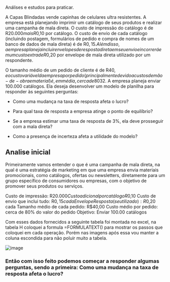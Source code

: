 Análises e estudos para praticar.

A Capas Blindadas vende capinhas de celulares ultra resistentes. A empresa está planejando imprimir um catálogo de seus produtos e realizar uma campanha de mala direta. O custo de impressão do catálogo é de R$20.000 mais R$0,10 por catálogo. O custo de envio de cada catálogo (incluindo postagem, formulários de pedido e compra de nomes de um banco de dados de mala direta) é de R$0,15. Além disso, a empresa planeja incluir envelopes de resposta direta em seu envio e incorrerá em um custo extra de R$0,20 por envelope de mala direta utilizado por um respondente. 

O tamanho médio de um pedido de cliente é de R$40, e o custo variável da empresa por pedido (principalmente devido a custos de mão-de-obra e material) é, em média, cerca de 80% do valor do pedido, ou seja, R$32. A empresa planeja enviar 100.000 catálogos. Ela deseja desenvolver um modelo de planilha para responder às seguintes perguntas:

- Como uma mudança na taxa de resposta afeta o lucro?

- Para qual taxa de resposta a empresa atinge o ponto de equilíbrio?

- Se a empresa estimar uma taxa de resposta de 3%, ela deve prosseguir com a mala direta?

- Como a presença de incerteza afeta a utilidade do modelo?


## Analise inicial

Primeiramente vamos entender o que é uma campanha de mala direta, na qual é uma estratégia de marketing em que uma empresa envia materiais promocionais, como catálogos, ofertas ou newsletters, diretamente para um grupo específico de consumidores ou empresas, com o objetivo de promover seus produtos ou serviços.

Custo de impressão: R$20.000
Custo adicional por catálogo R$0,10
Custo de envio que inclui tudo: R$0,15 cada
Envelope Resposta (se utilizado): R$0,20 cada
Tamanho médio de cada pedido: R$40,00
Custo médio por pedido: cerca de 80% do valor do pedido
Objetivo: Enviar 100.00 catálogos


Com esses dados fornecidos a seguinte tabela foi montada no excel, na tabela H coloquei a formula =FORMULATEXT() para mostrar os passos que coloquei em cada operação. Porém nas imagens após essa vou manter a coluna escondida para não poluir muito a tabela.

![image](https://github.com/user-attachments/assets/183ca6ed-3f47-428d-9eb7-45417b56435a)



### Então com isso feito podemos começar a responder algumas perguntas, sendo a primeira: Como uma mudança na taxa de resposta afeta o lucro?


